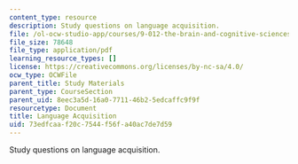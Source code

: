 ```yaml
---
content_type: resource
description: Study questions on language acquisition.
file: /ol-ocw-studio-app/courses/9-012-the-brain-and-cognitive-sciences-ii-spring-2002/73edfcaaf20c7544f56fa40ac7de7d59_languageacquisition.pdf
file_size: 78648
file_type: application/pdf
learning_resource_types: []
license: https://creativecommons.org/licenses/by-nc-sa/4.0/
ocw_type: OCWFile
parent_title: Study Materials
parent_type: CourseSection
parent_uid: 8eec3a5d-16a0-7711-46b2-5edcaffc9f9f
resourcetype: Document
title: Language Acquisition
uid: 73edfcaa-f20c-7544-f56f-a40ac7de7d59
---
```

Study questions on language acquisition.